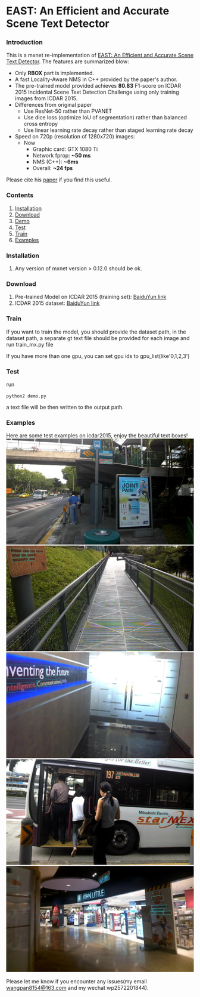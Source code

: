# EAST: An Efficient and Accurate Scene Text Detector

### Introduction
This is a mxnet re-implementation of [EAST: An Efficient and Accurate Scene Text Detector](https://arxiv.org/abs/1704.03155v2).
The features are summarized blow:

+ Only **RBOX** part is implemented.
+ A fast Locality-Aware NMS in C++ provided by the paper's author.
+ The pre-trained model provided achieves **80.83** F1-score on ICDAR 2015
	Incidental Scene Text Detection Challenge using only training images from ICDAR 2015.
+ Differences from original paper
	+ Use ResNet-50 rather than PVANET
	+ Use dice loss (optimize IoU of segmentation) rather than balanced cross entropy
	+ Use linear learning rate decay rather than staged learning rate decay
+ Speed on 720p (resolution of 1280x720) images:
	+ Now
		+ Graphic card: GTX 1080 Ti
		+ Network fprop: **~50 ms**
		+ NMS (C++): **~6ms**
		+ Overall: **~24 fps**

Please cite his [paper](https://arxiv.org/abs/1704.03155v2) if you find this useful.

### Contents
1. [Installation](#installation)
2. [Download](#download)
2. [Demo](#demo)
3. [Test](#train)
4. [Train](#test)
5. [Examples](#examples)

### Installation
1. Any version of mxnet version > 0.12.0 should be ok.

### Download
1. Pre-trained Model on ICDAR 2015 (training set): [BaiduYun link](https://pan.baidu.com/s/1pMyJv6b) 
2. ICDAR 2015 dataset: [BaiduYun link](https://pan.baidu.com/s/1ht81dnm)

### Train
If you want to train the model, you should provide the dataset path, in the dataset path, a separate gt text file should be provided for each image
and run train_mx.py file


If you have more than one gpu, you can set gpu ids to gpu_list(like'0,1,2,3')


### Test
run
```
python2 demo.py
```

a text file will be then written to the output path.


### Examples
Here are some test examples on icdar2015, enjoy the beautiful text boxes!
![image_1](demo_images/img_2.jpg)
![image_2](demo_images/img_10.jpg)
![image_3](demo_images/img_14.jpg)
![image_4](demo_images/img_26.jpg)
![image_5](demo_images/img_75.jpg)

Please let me know if you encounter any issues(my email wangpan8154@163.com and my wechat wp2572201844).
